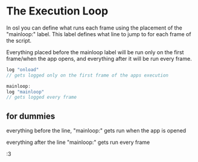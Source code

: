 # The Execution Loop

In osl you can define what runs each frame using the placement of the "mainloop:" label. This label defines what line to jump to for each frame of the script.

Everything placed before the mainloop label will be run only on the first frame/when the app opens, and everything after it will be run every frame.

```javascript
log "onload"
// gets logged only on the first frame of the apps execution

mainloop:
log "mainloop"
// gets logged every frame
```

## for dummies

everything before the line, "mainloop:" gets run when the app is opened

everything after the line "mainloop:" gets run every frame

:3
